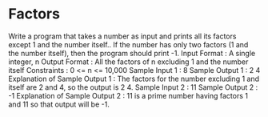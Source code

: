 # Factors

Write a program that takes a number as input and prints all its factors except 1 and the number itself.. If the number has only two factors (1 and the number itself), then the program should print -1.
Input Format :
A single integer, n
Output Format :
All the factors of n excluding 1 and the number itself
Constraints :
0 <= n <= 10,000
Sample Input 1 :
8
Sample Output 1 :
2 4
Explanation of Sample Output 1 :
The factors for the number excluding 1 and itself are 2 and 4, so the output is 2 4.
Sample Input 2 :
11
Sample Output 2 :
-1
Explanation of Sample Output 2 :
11 is a prime number having factors 1 and 11 so that output will be -1.